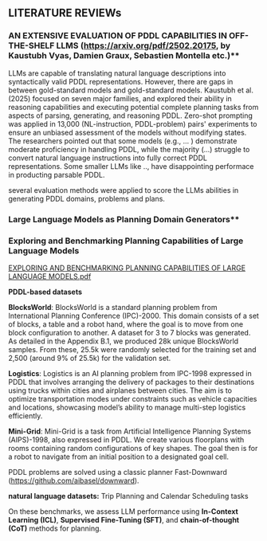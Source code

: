 ## LITERATURE REVIEWs

### AN EXTENSIVE EVALUATION OF PDDL CAPABILITIES IN OFF-THE-SHELF LLMS (https://arxiv.org/pdf/2502.20175, by Kaustubh Vyas, Damien Graux, Sebastien Montella etc.)**

 LLMs are capable of translating natural language descriptions into syntactically valid PDDL representations. However, there are gaps in between gold-standard models and gold-standard models. Kaustubh et al. (2025) focused on seven major families, and explored their ability in reasoning capabilities and executing potential complete planning tasks from aspects of parsing, generating, and reasoning PDDL. Zero-shot prompting was applied in 13,000 (NL-instruction, PDDL-problem) pairs' experiments to ensure an unbiased assessment of the models without modifying states. The researchers pointed out that some models (e.g., ... ) demonstrate moderate proficiency in handling PDDL, while the majority (...) struggle to convert natural language instructions into fully correct PDDL representations. Some smaller LLMs like .., have disappointing performace in producting parsable PDDL.

several evaluation methods were applied to score the LLMs abilities in generating PDDL domains, problems and plans.


### Large Language Models as Planning Domain Generators**

### Exploring and Benchmarking Planning Capabilities of Large Language Models

[EXPLORING AND BENCHMARKING PLANNING CAPABILITIES OF LARGE LANGUAGE MODELS.pdf](https://github.com/user-attachments/files/21094318/EXPLORING.AND.BENCHMARKING.PLANNING.CAPABILITIES.OF.LARGE.LANGUAGE.MODELS.pdf)

**PDDL-based datasets**

**BlocksWorld**: BlocksWorld is a standard planning problem from International Planning Conference (IPC)-2000. This domain consists of a set of blocks, a table and a robot hand, where the goal is to move from one block configuration to another. A dataset for 3 to 7 blocks was generated. As detailed in the Appendix B.1, we produced 28k unique BlocksWorld samples. From these, 25.5k were randomly selected for the training set and 2,500 (around 9% of 25.5k) for the validation set. 

**Logistics**: Logistics is an AI planning problem from IPC-1998 expressed in PDDL that involves arranging the delivery of packages to their destinations using trucks within cities and airplanes between cities. The aim is to optimize transportation modes under constraints such as vehicle capacities and locations, showcasing model’s ability to manage multi-step logistics efficiently.

**Mini-Grid**: Mini-Grid is a task from Artificial Intelligence Planning Systems (AIPS)-1998, also expressed in PDDL. We create various floorplans with rooms containing random configurations of
key shapes. The goal then is for a robot to navigate from an initial position to a designated goal cell.


PDDL problems are solved using a classic planner Fast-Downward (https://github.com/aibasel/downward).


**natural language datasets:** Trip Planning and Calendar Scheduling tasks 

On these benchmarks, we assess LLM performance using **In-Context Learning (ICL)**, **Supervised Fine-Tuning (SFT)**, and **chain-of-thought (CoT)** methods for planning.

